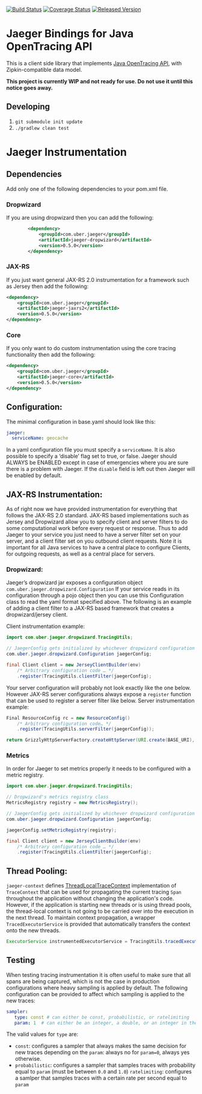 [![Build Status][ci-img]][ci] [![Coverage Status][cov-img]][cov] [![Released Version][maven-img]][maven]

# Jaeger Bindings for Java OpenTracing API

This is a client side library that implements
[Java OpenTracing API](https://github.com/opentracing/opentracing-java),
with Zipkin-compatible data model.

**This project is currently WIP and not ready for use. Do not use it until this notice goes away.**

## Developing

 1. `git submodule init update`
 2. `./gradlew clean test`


# Jaeger Instrumentation #

## Dependencies ##
Add only one of the following dependencies to your pom.xml file.

### Dropwizard ###
If you are using dropwizard then you can add the following:
```xml
        <dependency>
            <groupId>com.uber.jaeger</groupId>
            <artifactId>jaeger-dropwizard</artifactId>
            <version>0.5.0</version>
        </dependency>
```

### JAX-RS ###

If you just want general JAX-RS 2.0 instrumentation for a framework such as Jersey then add the following:
```xml
<dependency>
    <groupId>com.uber.jaeger</groupId>
    <artifactId>jaeger-jaxrs2</artifactId>
    <version>0.5.0</version>
</dependency>
```

### Core ###

If you only want to do custom instrumentation using the core tracing functionality then add the following:
```xml
<dependency>
    <groupId>com.uber.jaeger</groupId>
    <artifactId>jaeger-core</artifactId>
    <version>0.5.0</version>
</dependency>
```

## Configuration: ##

The minimal configuration in base.yaml should look like this:
```yaml
jaeger:
  serviceName: geocache
```
In a yaml configuration file you must specify a `serviceName`.  It is also possible to specify a ‘disable’ flag set to true, or false.  Jaeger should ALWAYS be ENABLED except in case of emergencies where you are sure there is a problem with Jaeger.  If the `disable` field is left out then Jaeger will be enabled by default.


## JAX-RS Instrumentation: ##

As of right now we have provided instrumentation for everything that follows the JAX-RS 2.0 standard.  JAX-RS based implementations such as Jersey and Dropwizard allow you to specify client and server filters to do some computational work before every request or response.  Thus to add Jaeger to your service you just need to have a server filter set on your server, and a client filter set on you outbound client requests.  Note it is important for all Java services to have a central place to configure Clients, for outgoing requests, as well as a central place for servers.

### Dropwizard: ###

Jaeger’s dropwizard jar exposes a configuration object `com.uber.jaeger.dropwizard.Configuration`  If your service reads in its configuration through a pojo object then you can use this Configuration class to read the yaml format specified above.
The following is an example of adding a client filter to a JAX-RS based framework that creates a dropwizard/jersey client.

Client instrumentation example:
```java
import com.uber.jaeger.dropwizard.TracingUtils;

// JaegerConfig gets initialized by whichever dropwizard configuration reader you are using.
com.uber.jaeger.dropwizard.Configuration jaegerConfig;

final Client client = new JerseyClientBuilder(env)
    /* Arbitrary configuration code … */
    .register(TracingUtils.clientFilter(jaegerConfig);
```

Your server configuration will probably not look exactly like the one below.  However JAX-RS server configurations always expose a `register` function that can be used to register a server filter like below.
Server instrumentation example:
```java
Final ResourceConfig rc = new ResourceConfig()
    /* Arbitrary configuration code… */
    .register(TracingUtils.serverFilter(jaegerConfig));

return GrizzlyHttpServerFactory.createHttpServer(URI.create(BASE_URI), rc);
```

### Metrics ###
In order for Jaeger to set metrics properly it needs to be configured with a metric registry.  
```java
import com.uber.jaeger.dropwizard.TracingUtils;

// Dropwizard's metrics registry class
MetricsRegistry registry = new MetricsRegistry();

// JaegerConfig gets initialized by whichever dropwizard configuration reader you are using.
com.uber.jaeger.dropwizard.Configuration jaegerConfig;

jaegerConfig.setMetricRegistry(registry);

final Client client = new JerseyClientBuilder(env)
    /* Arbitrary configuration code … */
    .register(TracingUtils.clientFilter(jaegerConfig);
```

## Thread Pooling: ##
`jaeger-context` defines [ThreadLocalTraceContext](https://github.com/uber/jaeger-client-java/tree/master/jaeger-context/src/main/java/com/uber/jaeger/context) implementation of `TraceContext` that can be used for propagating the current tracing `Span` throughout the application without changing the application's code. However, if the application is starting new threads or is using thread pools, the thread-local context is not going to be carried over into the execution in the next thread. To maintain context propagation, a wrapper `TracedExecutorService` is provided that automatically transfers the context onto the new threads.

```java
ExecutorService instrumentedExecutorService = TracingUtils.tracedExecutor(wrappedExecutorService);
```

## Testing ##

When testing tracing instrumentation it is often useful to make sure that all spans are being captured, which is not the case in production configurations where heavy sampling is applied by default. The following configuration can be provided to affect which sampling is applied to the new traces:

```yaml
sampler:
   type: const # can either be const, probabilistic, or ratelimiting
   param: 1  # can either be an integer, a double, or an integer in the same order as above.
```

The valid values for `type` are: 
  * `const`: configures a sampler that always makes the same decision for new traces depending on the `param`: always no for `param=0`, always yes otherwise.
 * `probabilistic`: configures a sampler that samples traces with probability equal to `param` (must be between `0.0` and `1.0`)
 `ratelimiting`: configures a samlper that samples traces with a certain rate per second equal to `param`



  [ci-img]: https://travis-ci.org/uber/jaeger-client-java.svg?branch=master
  [ci]: https://travis-ci.org/uber/jaeger-client-java
  [cov-img]: https://coveralls.io/repos/github/uber/jaeger-client-java/badge.svg?branch=master
  [cov]: https://coveralls.io/github/uber/jaeger-client-java?branch=master
  [maven-img]: https://img.shields.io/maven-central/v/com.uber.jaeger/jaeger-core.svg?maxAge=2592000
  [maven]: http://search.maven.org/#search%7Cga%7C1%7Cg%3A%22com.uber.jaeger%22
